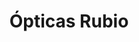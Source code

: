 ---
title: "Ópticas Rubio"
url: /madrid/opticas-rubio-calle-del-corregidor-diego-de-valderrabano/
shop: óptico
---
